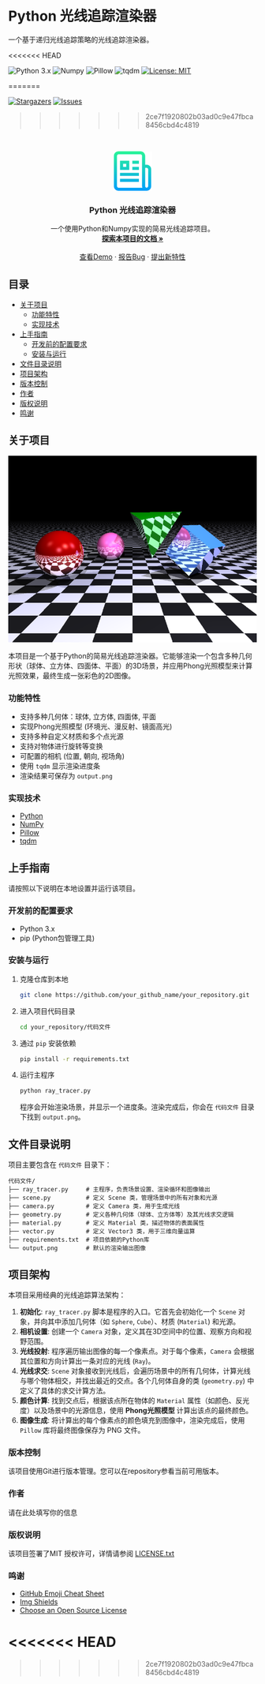 # Python 光线追踪渲染器

一个基于递归光线追踪策略的光线追踪渲染器。

<!-- PROJECT SHIELDS -->
<<<<<<< HEAD
<p align="left">
  <img src="https://img.shields.io/badge/Python-3.x-blue.svg?style=flat-square" alt="Python 3.x">
  <img src="https://img.shields.io/badge/Numpy-%3E%3D1.21.0-important.svg?style=flat-square" alt="Numpy">
  <img src="https://img.shields.io/badge/Pillow-%3E%3D8.3.1-blueviolet.svg?style=flat-square" alt="Pillow">
  <img src="https://img.shields.io/badge/tqdm-%3E%3D4.62.3-green.svg?style=flat-square" alt="tqdm">
  <a href="LICENSE.txt">
    <img src="https://img.shields.io/badge/License-MIT-yellow.svg?style=flat-square" alt="License: MIT">
  </a>
</p>
=======

[![Stargazers][stars-shield]][stars-url]
[![Issues][issues-shield]][issues-url]
>>>>>>> 2ce7f1920802b03ad0c9e47fbca8456cbd4c4819

<!-- PROJECT LOGO -->
<br />
<p align="center">
  <a href="https://github.com/CUC-ZIHANG-LIU/ray-tracing/">
    <img src="images/logo.png" alt="Logo" width="80" height="80">
  </a>

  <h3 align="center">Python 光线追踪渲染器</h3>

  <p align="center">
    一个使用Python和Numpy实现的简易光线追踪项目。
    <br />
    <a href="https://github.com/CUC-ZIHANG-LIU/ray-tracing/"><strong>探索本项目的文档 »</strong></a>
    <br />
    <br />
    <a href="#">查看Demo</a>
    ·
    <a href="https://github.com/CUC-ZIHANG-LIU/ray-tracing/issues">报告Bug</a>
    ·
    <a href="https://github.com/CUC-ZIHANG-LIU/ray-tracing/issues">提出新特性</a>
  </p>
</p>

## 目录

- [关于项目](#关于项目)
  - [功能特性](#功能特性)
  - [实现技术](#实现技术)
- [上手指南](#上手指南)
  - [开发前的配置要求](#开发前的配置要求)
  - [安装与运行](#安装与运行)
- [文件目录说明](#文件目录说明)
- [项目架构](#项目架构)
- [版本控制](#版本控制)
- [作者](#作者)
- [版权说明](#版权说明)
- [鸣谢](#鸣谢)

## 关于项目

![渲染输出示例](images/output.png)

本项目是一个基于Python的简易光线追踪渲染器。它能够渲染一个包含多种几何形状（球体、立方体、四面体、平面）的3D场景，并应用Phong光照模型来计算光照效果，最终生成一张彩色的2D图像。

### 功能特性
*   支持多种几何体：球体, 立方体, 四面体, 平面
*   实现Phong光照模型 (环境光、漫反射、镜面高光)
*   支持多种自定义材质和多个点光源
*   支持对物体进行旋转等变换
*   可配置的相机 (位置, 朝向, 视场角)
*   使用 `tqdm` 显示渲染进度条
*   渲染结果可保存为 `output.png`

### 实现技术
*   [Python](https://www.python.org/)
*   [NumPy](https://numpy.org/)
*   [Pillow](https://python-pillow.org/)
*   [tqdm](https://github.com/tqdm/tqdm)

## 上手指南

请按照以下说明在本地设置并运行该项目。

### 开发前的配置要求
- Python 3.x
- pip (Python包管理工具)

### 安装与运行

1.  克隆仓库到本地
    ```sh
    git clone https://github.com/your_github_name/your_repository.git
    ```
2.  进入项目代码目录
    ```sh
    cd your_repository/代码文件
    ```
3.  通过 `pip` 安装依赖
    ```sh
    pip install -r requirements.txt
    ```
4.  运行主程序
    ```sh
    python ray_tracer.py
    ```
    程序会开始渲染场景，并显示一个进度条。渲染完成后，你会在 `代码文件` 目录下找到 `output.png`。

## 文件目录说明
项目主要包含在 `代码文件` 目录下：
```
代码文件/
├── ray_tracer.py     # 主程序，负责场景设置、渲染循环和图像输出
├── scene.py          # 定义 Scene 类，管理场景中的所有对象和光源
├── camera.py         # 定义 Camera 类，用于生成光线
├── geometry.py       # 定义各种几何体（球体、立方体等）及其光线求交逻辑
├── material.py       # 定义 Material 类，描述物体的表面属性
├── vector.py         # 定义 Vector3 类，用于三维向量运算
├── requirements.txt  # 项目依赖的Python库
└── output.png        # 默认的渲染输出图像
```

## 项目架构
本项目采用经典的光线追踪算法架构：
1.  **初始化**: `ray_tracer.py` 脚本是程序的入口。它首先会初始化一个 `Scene` 对象，并向其中添加几何体（如 `Sphere`, `Cube`）、材质 (`Material`) 和光源。
2.  **相机设置**: 创建一个 `Camera` 对象，定义其在3D空间中的位置、观察方向和视野范围。
3.  **光线投射**: 程序遍历输出图像的每一个像素点。对于每个像素，`Camera` 会根据其位置和方向计算出一条对应的光线 (`Ray`)。
4.  **光线求交**: `Scene` 对象接收到光线后，会遍历场景中的所有几何体，计算光线与哪个物体相交，并找出最近的交点。各个几何体自身的类 (`geometry.py`) 中定义了具体的求交计算方法。
5.  **颜色计算**: 找到交点后，根据该点所在物体的 `Material` 属性（如颜色、反光度）以及场景中的光源信息，使用 **Phong光照模型** 计算出该点的最终颜色。
6.  **图像生成**: 将计算出的每个像素点的颜色填充到图像中，渲染完成后，使用 `Pillow` 库将最终图像保存为 PNG 文件。

### 版本控制

该项目使用Git进行版本管理。您可以在repository参看当前可用版本。

### 作者

请在此处填写你的信息

### 版权说明

该项目签署了MIT 授权许可，详情请参阅 [LICENSE.txt](LICENSE.txt)

### 鸣谢

- [GitHub Emoji Cheat Sheet](https://www.webpagefx.com/tools/emoji-cheat-sheet)
- [Img Shields](https://shields.io)
- [Choose an Open Source License](https://choosealicense.com)

<<<<<<< HEAD
=======
<!-- links -->
[stars-shield]: https://img.shields.io/github/stars/shaojintian/Best_README_template.svg?style=flat-square
[stars-url]: https://github.com/shaojintian/Best_README_template/stargazers
[issues-shield]: https://img.shields.io/github/issues/shaojintian/Best_README_template.svg?style=flat-square
[issues-url]: https://img.shields.io/github/issues/shaojintian/Best_README_template.svg
[license-shield]: https://img.shields.io/github/license/shaojintian/Best_README_template.svg?style=flat-square
[license-url]: https://github.com/shaojintian/Best_README_template/blob/master/LICENSE.txt

>>>>>>> 2ce7f1920802b03ad0c9e47fbca8456cbd4c4819



